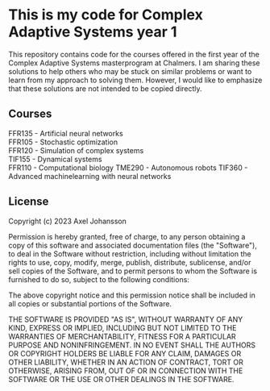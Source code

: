 # This is my code for Complex Adaptive Systems year 1
This repository contains code for the courses offered in the first year of the Complex Adaptive Systems masterprogram at Chalmers. I am sharing these solutions to help others who may be stuck on similar problems or want to learn from my approach to solving them. However, I would like to emphasize that these solutions are not intended to be copied directly.

## Courses
FFR135 - Artificial neural networks  
FFR105 - Stochastic optimization  
FFR120 - Simulation of complex systems  
TIF155 - Dynamical systems  
FFR110 - Computational biology 
TME290 - Autonomous robots 
TIF360 - Advanced machinelearning with neural networks 


## License

Copyright (c) 2023 Axel Johansson

Permission is hereby granted, free of charge, to any person obtaining a copy
of this software and associated documentation files (the "Software"), to deal
in the Software without restriction, including without limitation the rights
to use, copy, modify, merge, publish, distribute, sublicense, and/or sell
copies of the Software, and to permit persons to whom the Software is
furnished to do so, subject to the following conditions:

The above copyright notice and this permission notice shall be included in all
copies or substantial portions of the Software.

THE SOFTWARE IS PROVIDED "AS IS", WITHOUT WARRANTY OF ANY KIND, EXPRESS OR
IMPLIED, INCLUDING BUT NOT LIMITED TO THE WARRANTIES OF MERCHANTABILITY,
FITNESS FOR A PARTICULAR PURPOSE AND NONINFRINGEMENT. IN NO EVENT SHALL THE
AUTHORS OR COPYRIGHT HOLDERS BE LIABLE FOR ANY CLAIM, DAMAGES OR OTHER
LIABILITY, WHETHER IN AN ACTION OF CONTRACT, TORT OR OTHERWISE, ARISING FROM,
OUT OF OR IN CONNECTION WITH THE SOFTWARE OR THE USE OR OTHER DEALINGS IN THE
SOFTWARE.
